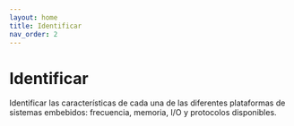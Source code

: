 ```yaml
---
layout: home
title: Identificar
nav_order: 2
---
```


# Identificar

Identificar las características de cada una de las diferentes
plataformas de sistemas embebidos: frecuencia, memoria, I/O y
protocolos disponibles.